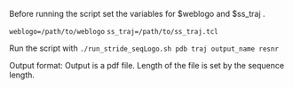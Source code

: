 Before running the script set the variables for $weblogo and $ss_traj . 

``weblogo=/path/to/weblogo``
``ss_traj=/path/to/ss_traj.tcl`` 

Run the script with 
``./run_stride_seqLogo.sh pdb traj output_name resnr``

Output format: Output is a pdf file. Length of the file is set by the sequence length. 